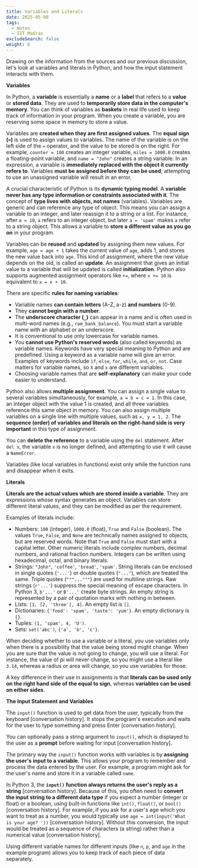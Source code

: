 ```yaml
---
title: Variables and Literals
date: 2025-05-08
tags:
  - Notes 
  - IIT Madras
excludeSearch: false
weight: 6
---
```


Drawing on the information from the sources and our previous discussion, let's look at variables and literals in Python, and how the input statement interacts with them.

**Variables**

In Python, a **variable** is essentially a **name** or a **label** that refers to a **value** or **stored data**. They are used to **temporarily store data in the computer's memory**. You can think of variables as **baskets** in real life used to keep track of information in your program. When you create a variable, you are reserving some space in memory to store a value.

Variables are **created when they are first assigned values**. The **equal sign (`=`)** is used to assign values to variables. The name of the variable is on the left side of the `=` operator, and the value to be stored is on the right. For example, `counter = 100` creates an integer variable, `miles = 1000.0` creates a floating-point variable, and `name = "John"` creates a string variable. In an expression, a variable is **immediately replaced with the object it currently refers to**. Variables **must be assigned before they can be used**; attempting to use an unassigned variable will result in an error.

A crucial characteristic of Python is its **dynamic typing model**. A **variable never has any type information or constraints associated with it**. The concept of **type lives with objects, not names** (variables). Variables are generic and can reference any type of object. This means you can assign a variable to an integer, and later reassign it to a string or a list. For instance, after `a = 10`, `a` refers to an integer object, but later `a = 'spam'` makes `a` refer to a string object. This allows a variable to **store a different value as you go on** in your program.

Variables can be **reused** and **updated** by assigning them new values. For example, `age = age + 1` takes the current value of `age`, adds 1, and stores the new value back into `age`. This kind of assignment, where the new value depends on the old, is called an **update**. An assignment that gives an initial value to a variable that will be updated is called **initialization**. Python also supports augmented assignment operators like `+=`, where `x += 10` is equivalent to `x = x + 10`.

There are specific **rules for naming variables**:
*   Variable names **can contain letters** (A-Z, a-z) **and numbers** (0-9).
*   They **cannot begin with a number**.
*   The **underscore character (`_`)** can appear in a name and is often used in multi-word names (e.g., `ram_bank_balance`). You must start a variable name with an alphabet or an underscore.
*   It is conventional to use only lowercase for variable names.
*   You **cannot use Python's reserved words** (also called keywords) as variable names. Keywords have very special meaning to Python and are predefined. Using a keyword as a variable name will give an error. Examples of keywords include `if`, `else`, `for`, `while`, `and`, `or`, `not`. Case matters for variable names, so `X` and `x` are different variables.
*   Choosing variable names that are **self-explanatory** can make your code easier to understand.

Python also allows **multiple assignment**. You can assign a single value to several variables simultaneously, for example, `a = b = c = 1`. In this case, an integer object with the value 1 is created, and all three variables reference this same object in memory. You can also assign multiple variables on a single line with multiple values, such as `x, y = 1, 2`. The **sequence (order) of variables and literals on the right-hand side is very important** in this type of assignment.

You can **delete the reference** to a variable using the `del` statement. After `del x`, the variable `x` is no longer defined, and attempting to use it will cause a `NameError`.

Variables (like local variables in functions) exist only while the function runs and disappear when it exits.

**Literals**

**Literals are the actual values which are stored inside a variable**. They are expressions whose syntax generates an object. Variables can store different literal values, and they can be modified as per the requirement.

Examples of literals include:
*   Numbers: `100` (integer), `1000.0` (float), `True` and `False` (boolean). The values `True`, `False`, and `None` are technically names assigned to objects, but are reserved words. Note that `True` and `False` must start with a capital letter. Other numeric literals include complex numbers, decimal numbers, and rational fraction numbers. Integers can be written using hexadecimal, octal, and binary literals.
*   Strings: `"John"`, `'coffee'`, `'bread'`, `'spam'`. String literals can be enclosed in single quotes (`'...'`) or double quotes (`"..."`), which are treated the same. Triple quotes (`"""..."""`) are used for multiline strings. Raw strings (`r'...'`) suppress the special meaning of escape characters. In Python 3, `b'...'` or `B'...'` create byte strings. An empty string is represented by a pair of quotation marks with nothing in between.
*   Lists: `[1, [2, 'three'], 4]`. An empty list is `[]`.
*   Dictionaries: `{'food': 'spam', 'taste': 'yum'}`. An empty dictionary is `{}`.
*   Tuples: `(1, 'spam', 4, 'U')`.
*   Sets: `set('abc')`, `{'a', 'b', 'c'}`.

When deciding whether to use a variable or a literal, you use variables only when there is a possibility that the value being stored might change. When you are sure that the value is not going to change, you will use a literal. For instance, the value of pi will never change, so you might use a literal like `3.14`, whereas a radius or area will change, so you use variables for those.

A key difference in their use in assignments is that **literals can be used only on the right hand side of the equal to sign**, whereas **variables can be used on either sides**.

**The Input Statement and Variables**

The `input()` function is used to get data from the user, typically from the keyboard [conversation history]. It stops the program's execution and waits for the user to type something and press Enter [conversation history].

You can optionally pass a string argument to `input()`, which is displayed to the user as a **prompt** before waiting for input [conversation history].

The primary way the `input()` function works with variables is by **assigning the user's input to a variable**. This allows your program to remember and process the data entered by the user. For example, a program might ask for the user's name and store it in a variable called `name`.

In Python 3, the **`input()` function always returns the user's reply as a string** [conversation history]. Because of this, you often need to **convert the input string to a different data type** if you expect a number (integer or float) or a boolean, using built-in functions like `int()`, `float()`, or `bool()` [conversation history]. For example, if you ask for a user's age which you want to treat as a number, you would typically use `age = int(input('What is your age? '))` [conversation history]. Without this conversion, the input would be treated as a sequence of characters (a string) rather than a numerical value [conversation history].

Using different variable names for different inputs (like `n`, `p`, and `age` in the example program) allows you to keep track of each piece of data separately.